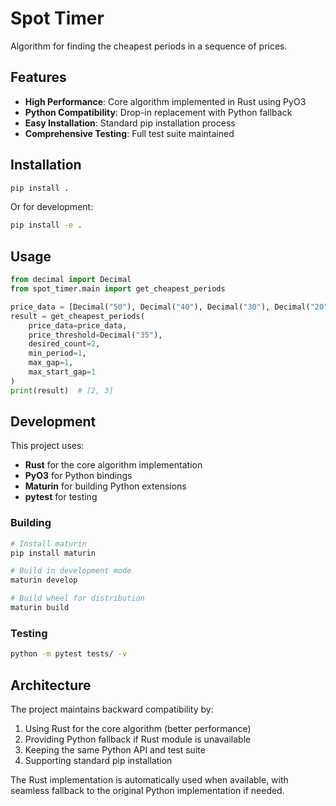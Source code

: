 # Spot Timer

Algorithm for finding the cheapest periods in a sequence of prices.

## Features

- **High Performance**: Core algorithm implemented in Rust using PyO3
- **Python Compatibility**: Drop-in replacement with Python fallback
- **Easy Installation**: Standard pip installation process
- **Comprehensive Testing**: Full test suite maintained

## Installation

```bash
pip install .
```

Or for development:

```bash
pip install -e .
```

## Usage

```python
from decimal import Decimal
from spot_timer.main import get_cheapest_periods

price_data = [Decimal("50"), Decimal("40"), Decimal("30"), Decimal("20")]
result = get_cheapest_periods(
    price_data=price_data,
    price_threshold=Decimal("35"),
    desired_count=2,
    min_period=1,
    max_gap=1,
    max_start_gap=1
)
print(result)  # [2, 3]
```

## Development

This project uses:

- **Rust** for the core algorithm implementation
- **PyO3** for Python bindings
- **Maturin** for building Python extensions
- **pytest** for testing

### Building

```bash
# Install maturin
pip install maturin

# Build in development mode
maturin develop

# Build wheel for distribution
maturin build
```

### Testing

```bash
python -m pytest tests/ -v
```

## Architecture

The project maintains backward compatibility by:

1. Using Rust for the core algorithm (better performance)
2. Providing Python fallback if Rust module is unavailable
3. Keeping the same Python API and test suite
4. Supporting standard pip installation

The Rust implementation is automatically used when available, with seamless fallback to the original Python implementation if needed.
